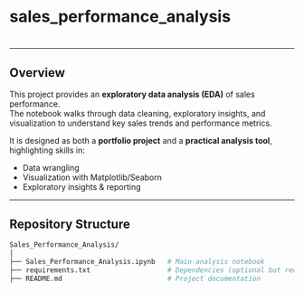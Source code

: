 # sales_performance_analysis
#

---

## Overview
This project provides an **exploratory data analysis (EDA)** of sales performance.  
The notebook walks through data cleaning, exploratory insights, and visualization to understand key sales trends and performance metrics.  

It is designed as both a **portfolio project** and a **practical analysis tool**, highlighting skills in:
- Data wrangling
- Visualization with Matplotlib/Seaborn
- Exploratory insights & reporting

---

## Repository Structure
```bash
Sales_Performance_Analysis/
│
├── Sales_Performance_Analysis.ipynb   # Main analysis notebook
├── requirements.txt                   # Dependencies (optional but recommended)
├── README.md                          # Project documentation
